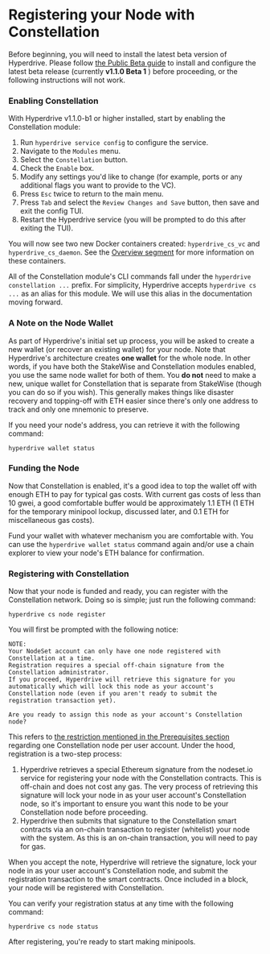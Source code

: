 # Registering your Node with Constellation

Before beginning, you will need to install the latest beta version of Hyperdrive. Please follow [the Public Beta guide](../../node-operators/hyperdrive/public-betas.md) to install and configure the latest beta release (currently **v1.1.0 Beta 1** ) before proceeding, or the following instructions will not work.

### Enabling Constellation

With Hyperdrive v1.1.0-b1 or higher installed, start by enabling the Constellation module:

1. Run `hyperdrive service config` to configure the service.
2. Navigate to the `Modules` menu.
3. Select the `Constellation` button.
4. Check the `Enable` box.
5. Modify any settings you'd like to change (for example, ports or any additional flags you want to provide to the VC).
6. Press `Esc` twice to return to the main menu.
7. Press `Tab` and select the `Review Changes and Save` button, then save and exit the config TUI.
8. Restart the Hyperdrive service (you will be prompted to do this after exiting the TUI).

You will now see two new Docker containers created: `hyperdrive_cs_vc` and `hyperdrive_cs_daemon`. See the [Overview segment](overview.md#hyperdrive) for more information on these containers.

All of the Constellation module's CLI commands fall under the `hyperdrive constellation ...` prefix. For simplicity, Hyperdrive accepts `hyperdrive cs ...` as an alias for this module. We will use this alias in the documentation moving forward.

### A Note on the Node Wallet

As part of Hyperdrive's initial set up process, you will be asked to create a new wallet (or recover an existing wallet) for your node. Note that Hyperdrive's architecture creates **one wallet** for the whole node. In other words, if you have both the StakeWise and Constellation modules enabled, you use the same node wallet for both of them. You **do not** need to make a new, unique wallet for Constellation that is separate from StakeWise (though you can do so if you wish). This generally makes things like disaster recovery and topping-off with ETH easier since there's only one address to track and only one mnemonic to preserve.

If you need your node's address, you can retrieve it with the following command:

```
hyperdrive wallet status
```

### Funding the Node

Now that Constellation is enabled, it's a good idea to top the wallet off with enough ETH to pay for typical gas costs. With current gas costs of less than 10 gwei, a good comfortable buffer would be approximately 1.1 ETH (1 ETH for the temporary minipool lockup, discussed later, and 0.1 ETH for miscellaneous gas costs).

Fund your wallet with whatever mechanism you are comfortable with. You can use the `hyperdrive wallet status` command again and/or use a chain explorer to view your node's ETH balance for confirmation.

### Registering with Constellation

Now that your node is funded and ready, you can register with the Constellation network. Doing so is simple; just run the following command:

```
hyperdrive cs node register
```

You will first be prompted with the following notice:

```
NOTE:
Your NodeSet account can only have one node registered with Constellation at a time.
Registration requires a special off-chain signature from the Constellation administrator.
If you proceed, Hyperdrive will retrieve this signature for you automatically which will lock this node as your account's Constellation node (even if you aren't ready to submit the registration transaction yet).

Are you ready to assign this node as your account's Constellation node?
```

This refers to [the restriction mentioned in the Prerequisites section](prerequisites.md#important-note-about-node-selection) regarding one Constellation node per user account. Under the hood, registration is a two-step process:

1. Hyperdrive retrieves a special Ethereum signature from the nodeset.io service for registering your node with the Constellation contracts. This is off-chain and does not cost any gas. The very process of retrieving this signature will lock your node in as your user account's Constellation node, so it's important to ensure you want this node to be your Constellation node before proceeding.
2. Hyperdrive then submits that signature to the Constellation smart contracts via an on-chain transaction to register (whitelist) your node with the system. As this is an on-chain transaction, you will need to pay for gas.

When you accept the note, Hyperdrive will retrieve the signature, lock your node in as your user account's Constellation node, and submit the registration transaction to the smart contracts. Once included in a block, your node will be registered with Constellation.

You can verify your registration status at any time with the following command:

```
hyperdrive cs node status
```

After registering, you're ready to start making minipools.
